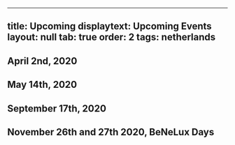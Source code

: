 
---
title: Upcoming
displaytext: Upcoming Events
layout: null
tab: true
order: 2
tags: netherlands
---

## April 2nd, 2020

## May 14th, 2020

## September 17th, 2020

## November 26th and 27th 2020, BeNeLux Days

